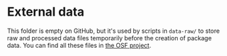 # External data

This folder is empty on GitHub, but it's used by scripts in `data-raw/` to store  
raw and processed data files temporarily before the creation of package data. 
You can find all these files in [the OSF project](https://osf.io/7vsx/).
